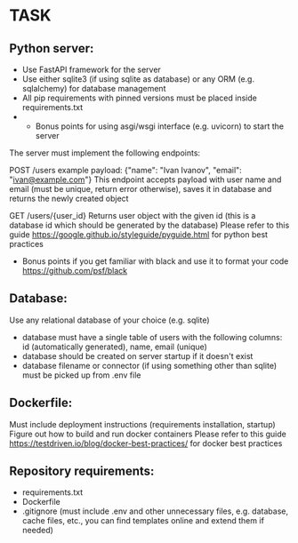 # TASK

## Python server:
- Use FastAPI framework for the server
- Use either sqlite3 (if using sqlite as database) or any ORM (e.g. sqlalchemy) for database management
- All pip requirements with pinned versions must be placed inside requirements.txt
- * Bonus points for using asgi/wsgi interface (e.g. uvicorn) to start the server

The server must implement the following endpoints:

POST /users
example payload: {"name": "Ivan Ivanov", "email": "ivan@example.com"}
This endpoint accepts payload with user name and email (must be unique, return error otherwise), saves it in database and returns the newly created object

GET /users/{user_id}
Returns user object with the given id (this is a database id which should be generated by the database)
Please refer to this guide https://google.github.io/styleguide/pyguide.html for python best practices
* Bonus points if you get familiar with black and use it to format your code https://github.com/psf/black

## Database:
Use any relational database of your choice (e.g. sqlite)
- database must have a single table of users with the following columns: id (automatically generated), name, email (unique)
- database should be created on server startup if it doesn't exist
- database filename or connector (if using something other than sqlite) must be picked up from .env file

## Dockerfile:
Must include deployment instructions (requirements installation, startup)
Figure out how to build and run docker containers
Please refer to this guide https://testdriven.io/blog/docker-best-practices/ for docker best practices

## Repository requirements:
- requirements.txt
- Dockerfile
- .gitignore (must include .env and other unnecessary files, e.g. database, cache files, etc., you can find templates online and extend them if needed)
